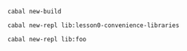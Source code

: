 ```
cabal new-build
```

```
cabal new-repl lib:lesson0-convenience-libraries
```

```
cabal new-repl lib:foo
```
